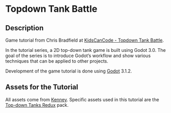 # Topdown Tank Battle

## Description
Game tutorial from Chris Bradfield at 
[KidsCanCode - Topdown Tank Battle](http://kidscancode.org/blog/2018/04/godot3_tanks_part1/). 

In the tutorial series, a 2D top-down tank game is built using Godot 3.0. The
goal of the series is to introduce Godot’s workflow and show various techniques
that can be applied to other projects.

Development of the game tutorial is done using
[Godot](https://godotengine.org/) 3.1.2.

## Assets for the Tutorial
All assets come from [Kenney](https://www.kenney.nl/). Specific assets used in 
this tutorial are the 
[Top-down Tanks Redux](https://kenney.nl/assets/topdown-tanks-redux)
pack.
